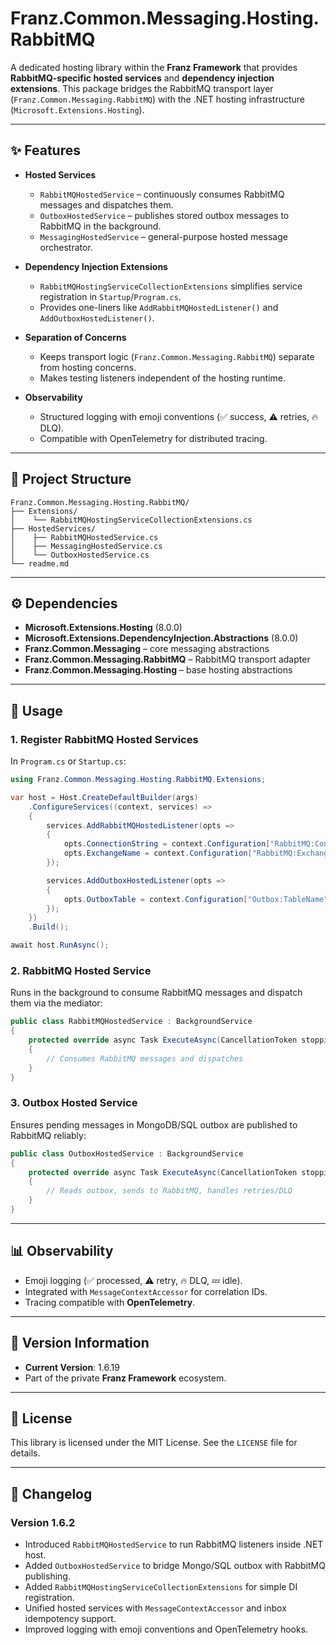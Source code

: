 ﻿# Franz.Common.Messaging.Hosting.RabbitMQ

A dedicated hosting library within the **Franz Framework** that provides **RabbitMQ-specific hosted services** and **dependency injection extensions**.
This package bridges the RabbitMQ transport layer (`Franz.Common.Messaging.RabbitMQ`) with the .NET hosting infrastructure (`Microsoft.Extensions.Hosting`).

---

## ✨ Features

* **Hosted Services**

  * `RabbitMQHostedService` – continuously consumes RabbitMQ messages and dispatches them.
  * `OutboxHostedService` – publishes stored outbox messages to RabbitMQ in the background.
  * `MessagingHostedService` – general-purpose hosted message orchestrator.

* **Dependency Injection Extensions**

  * `RabbitMQHostingServiceCollectionExtensions` simplifies service registration in `Startup`/`Program.cs`.
  * Provides one-liners like `AddRabbitMQHostedListener()` and `AddOutboxHostedListener()`.

* **Separation of Concerns**

  * Keeps transport logic (`Franz.Common.Messaging.RabbitMQ`) separate from hosting concerns.
  * Makes testing listeners independent of the hosting runtime.

* **Observability**

  * Structured logging with emoji conventions (✅ success, ⚠️ retries, 🔥 DLQ).
  * Compatible with OpenTelemetry for distributed tracing.

---

## 📂 Project Structure

```
Franz.Common.Messaging.Hosting.RabbitMQ/
├── Extensions/
│    └── RabbitMQHostingServiceCollectionExtensions.cs
├── HostedServices/
│    ├── RabbitMQHostedService.cs
│    ├── MessagingHostedService.cs
│    └── OutboxHostedService.cs
└── readme.md
```

---

## ⚙️ Dependencies

* **Microsoft.Extensions.Hosting** (8.0.0)
* **Microsoft.Extensions.DependencyInjection.Abstractions** (8.0.0)
* **Franz.Common.Messaging** – core messaging abstractions
* **Franz.Common.Messaging.RabbitMQ** – RabbitMQ transport adapter
* **Franz.Common.Messaging.Hosting** – base hosting abstractions

---

## 🚀 Usage

### 1. Register RabbitMQ Hosted Services

In `Program.cs` or `Startup.cs`:

```csharp
using Franz.Common.Messaging.Hosting.RabbitMQ.Extensions;

var host = Host.CreateDefaultBuilder(args)
    .ConfigureServices((context, services) =>
    {
        services.AddRabbitMQHostedListener(opts =>
        {
            opts.ConnectionString = context.Configuration["RabbitMQ:ConnectionString"];
            opts.ExchangeName = context.Configuration["RabbitMQ:ExchangeName"];
        });

        services.AddOutboxHostedListener(opts =>
        {
            opts.OutboxTable = context.Configuration["Outbox:TableName"];
        });
    })
    .Build();

await host.RunAsync();
```

### 2. RabbitMQ Hosted Service

Runs in the background to consume RabbitMQ messages and dispatch them via the mediator:

```csharp
public class RabbitMQHostedService : BackgroundService
{
    protected override async Task ExecuteAsync(CancellationToken stoppingToken)
    {
        // Consumes RabbitMQ messages and dispatches
    }
}
```

### 3. Outbox Hosted Service

Ensures pending messages in MongoDB/SQL outbox are published to RabbitMQ reliably:

```csharp
public class OutboxHostedService : BackgroundService
{
    protected override async Task ExecuteAsync(CancellationToken stoppingToken)
    {
        // Reads outbox, sends to RabbitMQ, handles retries/DLQ
    }
}
```

---

## 📊 Observability

* Emoji logging (✅ processed, ⚠️ retry, 🔥 DLQ, 💤 idle).
* Integrated with `MessageContextAccessor` for correlation IDs.
* Tracing compatible with **OpenTelemetry**.

---

## 📝 Version Information

* **Current Version**: 1.6.19
* Part of the private **Franz Framework** ecosystem.

---

## 📜 License

This library is licensed under the MIT License. See the `LICENSE` file for details.

---

## 📖 Changelog

### Version 1.6.2

* Introduced `RabbitMQHostedService` to run RabbitMQ listeners inside .NET host.
* Added `OutboxHostedService` to bridge Mongo/SQL outbox with RabbitMQ publishing.
* Added `RabbitMQHostingServiceCollectionExtensions` for simple DI registration.
* Unified hosted services with `MessageContextAccessor` and inbox idempotency support.
* Improved logging with emoji conventions and OpenTelemetry hooks.


